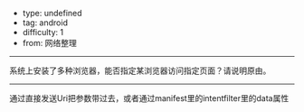 - type: undefined
- tag: android
- difficulty:  1
- from: 网络整理

--------

系统上安装了多种浏览器，能否指定某浏览器访问指定页面？请说明原由。

---------

通过直接发送Uri把参数带过去，或者通过manifest里的intentfilter里的data属性

